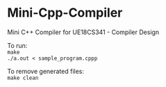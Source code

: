 # Mini-Cpp-Compiler
Mini C++ Compiler for UE18CS341 - Compiler Design

To run:<br/>
```make```<br/>
```./a.out < sample_program.cppp```


To remove generated files:<br/>
```make clean```
